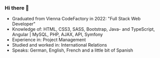 ### Hi there 👋

<!--
**AndreasPlangger/AndreasPlangger** is a ✨ _special_ ✨ repository because its `README.md` (this file) appears on your GitHub profile.

Here are some ideas to get you started:

- 🔭 I’m currently working on ...
- 🌱 I’m currently learning ...
- 👯 I’m looking to collaborate on ...
- 🤔 I’m looking for help with ...
- 💬 Ask me about ...
- 📫 How to reach me: ...
- 😄 Pronouns: ...
- ⚡ Fun fact: ...
-->

- Graduated from Vienna CodeFactory in 2022: "Full Stack Web Developer"
- Knowledge of: HTML, CSS3, SASS, Bootstrap, Java- and TypeScript, Angular | MySQL, PHP, AJAX, API, Symfony
- Experience in: Project Management
- Studied and worked in: International Relations
- Speaks: German, English, French and a little bit of Spanish
